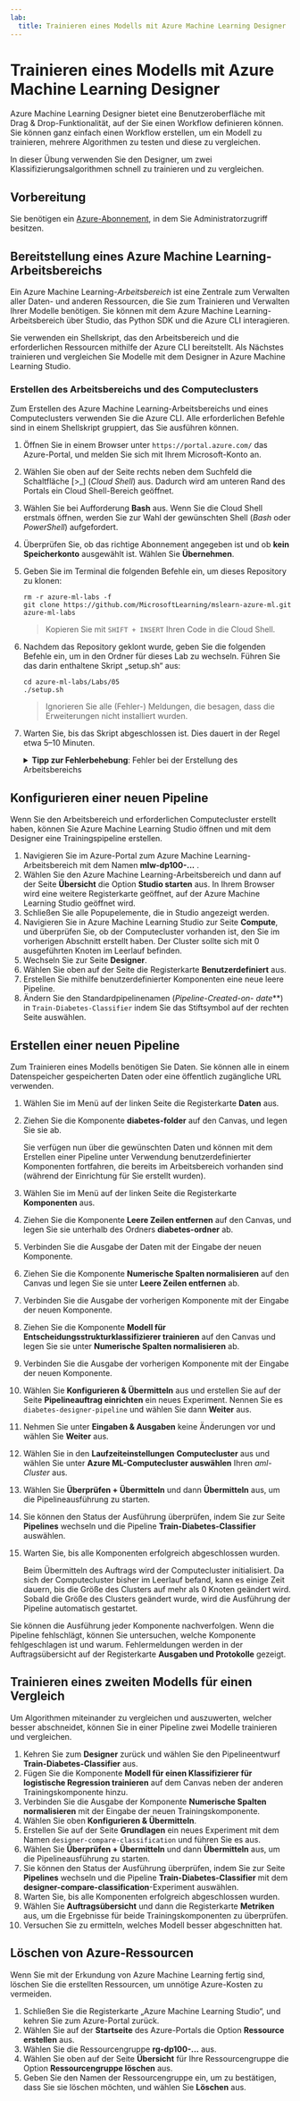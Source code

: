 ```yaml
---
lab:
  title: Trainieren eines Modells mit Azure Machine Learning Designer
---
```


# Trainieren eines Modells mit Azure Machine Learning Designer

Azure Machine Learning Designer bietet eine Benutzeroberfläche mit Drag & Drop-Funktionalität, auf der Sie einen Workflow definieren können. Sie können ganz einfach einen Workflow erstellen, um ein Modell zu trainieren, mehrere Algorithmen zu testen und diese zu vergleichen.

In dieser Übung verwenden Sie den Designer, um zwei Klassifizierungsalgorithmen schnell zu trainieren und zu vergleichen.

## Vorbereitung

Sie benötigen ein [Azure-Abonnement](https://azure.microsoft.com/free?azure-portal=true), in dem Sie Administratorzugriff besitzen.

## Bereitstellung eines Azure Machine Learning-Arbeitsbereichs

Ein Azure Machine Learning-*Arbeitsbereich* ist eine Zentrale zum Verwalten aller Daten- und anderen Ressourcen, die Sie zum Trainieren und Verwalten Ihrer Modelle benötigen. Sie können mit dem Azure Machine Learning-Arbeitsbereich über Studio, das Python SDK und die Azure CLI interagieren.

Sie verwenden ein Shellskript, das den Arbeitsbereich und die erforderlichen Ressourcen mithilfe der Azure CLI bereitstellt. Als Nächstes trainieren und vergleichen Sie Modelle mit dem Designer in Azure Machine Learning Studio.

### Erstellen des Arbeitsbereichs und des Computeclusters

Zum Erstellen des Azure Machine Learning-Arbeitsbereichs und eines Computeclusters verwenden Sie die Azure CLI. Alle erforderlichen Befehle sind in einem Shellskript gruppiert, das Sie ausführen können.

1. Öffnen Sie in einem Browser unter `https://portal.azure.com/` das Azure-Portal, und melden Sie sich mit Ihrem Microsoft-Konto an.
1. Wählen Sie oben auf der Seite rechts neben dem Suchfeld die Schaltfläche \[>_] (*Cloud Shell*) aus. Dadurch wird am unteren Rand des Portals ein Cloud Shell-Bereich geöffnet.
1. Wählen Sie bei Aufforderung **Bash** aus. Wenn Sie die Cloud Shell erstmals öffnen, werden Sie zur Wahl der gewünschten Shell (*Bash* oder *PowerShell*) aufgefordert.
1. Überprüfen Sie, ob das richtige Abonnement angegeben ist und ob **kein Speicherkonto** ausgewählt ist. Wählen Sie **Übernehmen**.
1. Geben Sie im Terminal die folgenden Befehle ein, um dieses Repository zu klonen:

    ```azurecli
    rm -r azure-ml-labs -f
    git clone https://github.com/MicrosoftLearning/mslearn-azure-ml.git azure-ml-labs
    ```

    > Kopieren Sie mit `SHIFT + INSERT` Ihren Code in die Cloud Shell.

1. Nachdem das Repository geklont wurde, geben Sie die folgenden Befehle ein, um in den Ordner für dieses Lab zu wechseln. Führen Sie das darin enthaltene Skript „setup.sh“ aus:

    ```azurecli
    cd azure-ml-labs/Labs/05
    ./setup.sh
    ```

    > Ignorieren Sie alle (Fehler-) Meldungen, die besagen, dass die Erweiterungen nicht installiert wurden.

1. Warten Sie, bis das Skript abgeschlossen ist. Dies dauert in der Regel etwa 5–10 Minuten.

    <details>
    <summary><b>Tipp zur Fehlerbehebung</b>: Fehler bei der Erstellung des Arbeitsbereichs</summary><br>
    <p>Wenn Sie beim Ausführen des Setup-Skripts über die Befehlszeilenschnittstelle einen Fehler empfangen, müssen Sie die Ressourcen manuell bereitstellen:</p>
    <ol>
        <li>Wählen Sie auf der Startseite des Azure-Portals die Option <b>+ Erstellen einer Ressource</b>.</li>
        <li>Suchen Sie nach <i>Maschinelles Lernen</i> und wählen Sie dann <b>Azure Machine Learning</b>. Klicken Sie auf <b>Erstellen</b>.</li>
        <li>Erstellen Sie eine neue Azure Machine Learning-Ressource mit den folgenden Einstellungen: <ul>
                <li><b>Abonnement:</b> <i>Geben Sie Ihr Azure-Abonnement an.</i></li>
                <li><b>Ressourcengruppe</b>: rg-dp100-labs</li>
                <li><b>Arbeitsbereichsname</b>: mlw-dp100-labs</li>
                <li><b>Region:</b><i>Wählen Sie die nächstgelegene geografische Region aus.</i></li>
                <li><b>Speicherkonto:</b><i>Für Ihren Arbeitsbereich wird standardmäßig ein neues Speicherkonto erstellt.</i></li>
                <li><b>Schlüsseltresor:</b><i>Für Ihren Arbeitsbereich wird standardmäßig ein neuer Schlüsseltresor erstellt.</i></li>
                <li><b>Application Insights:</b><i>Für Ihren Arbeitsbereich wird standardmäßig eine neue Application Insights-Ressource erstellt.</i></li>
                <li><b>Containerregistrierung:</b> Keine (<i>wird automatisch erstellt, wenn Sie das erste Mal ein Modell in einem Container bereitstellen</i>)</li>
            </ul>
        <li>Wählen Sie <b>Review + create</b> und warten Sie, bis der Arbeitsbereich und die ihm zugeordneten Ressourcen erstellt sind - dies dauert in der Regel etwa 5 Minuten.</li>
        <li>Wählen Sie <b>Zur Ressource gehen</b> und auf der Seite <b>Übersicht</b>, wählen Sie <b>Studio starten</b>. In Ihrem Browser wird eine weitere Registerkarte geöffnet, auf der Azure Machine Learning Studio geöffnet wird.</li>
        <li>Schließen Sie alle Popupelemente, die in Studio angezeigt werden.</li>
        <li>Navigieren Sie in Azure Machine Learning Studio zur Seite <b>Compute</b> und wählen Sie <b>+Neu</b> unter der Registerkarte <b>Compute-Instanzen</b>.</li>
        <li>Geben Sie der Instanz einen eindeutigen Namen und wählen Sie <b>Standard_DS11_v2</b> als Größe des virtuellen Computers.</li>
        <li>Klicken Sie auf <b>Überprüfen und erstellen</b> und dann auf <b>Erstellen</b>.</li>
        <li>Wählen Sie dann die Registerkarte <b>Computecluster</b> und wählen Sie <b>+ New</b>.</li>
        <li>Wählen Sie dieselbe Region wie die, in der Sie Ihren Arbeitsbereich erstellt haben, und wählen Sie dann <b>Standard-DS11-v2</b> als Größe des virtuellen Computers. Wählen Sie <b>Weiter</b> aus.</li>
        <li>Geben Sie dem Cluster einen eindeutigen Namen und wählen Sie dann <b>Erstellen</b>.</li>
    </ol>
    </details>

## Konfigurieren einer neuen Pipeline

Wenn Sie den Arbeitsbereich und erforderlichen Computecluster erstellt haben, können Sie Azure Machine Learning Studio öffnen und mit dem Designer eine Trainingspipeline erstellen.

1. Navigieren Sie im Azure-Portal zum Azure Machine Learning-Arbeitsbereich mit dem Namen **mlw-dp100-...** .
1. Wählen Sie den Azure Machine Learning-Arbeitsbereich und dann auf der Seite **Übersicht** die Option **Studio starten** aus. In Ihrem Browser wird eine weitere Registerkarte geöffnet, auf der Azure Machine Learning Studio geöffnet wird.
1. Schließen Sie alle Popupelemente, die in Studio angezeigt werden.
1. Navigieren Sie in Azure Machine Learning Studio zur Seite **Compute**, und überprüfen Sie, ob der Computecluster vorhanden ist, den Sie im vorherigen Abschnitt erstellt haben. Der Cluster sollte sich mit 0 ausgeführten Knoten im Leerlauf befinden.
1. Wechseln Sie zur Seite **Designer**.
1. Wählen Sie oben auf der Seite die Registerkarte **Benutzerdefiniert** aus.
1. Erstellen Sie mithilfe benutzerdefinierter Komponenten eine neue leere Pipeline.
1. Ändern Sie den Standardpipelinenamen (**Pipeline-Created-on-* date***) in `Train-Diabetes-Classifier` indem Sie das Stiftsymbol auf der rechten Seite auswählen.


## Erstellen einer neuen Pipeline

Zum Trainieren eines Modells benötigen Sie Daten. Sie können alle in einem Datenspeicher gespeicherten Daten oder eine öffentlich zugängliche URL verwenden.

1. Wählen Sie im Menü auf der linken Seite die Registerkarte **Daten** aus.
1. Ziehen Sie die Komponente **diabetes-folder** auf den Canvas, und legen Sie sie ab.

    Sie verfügen nun über die gewünschten Daten und können mit dem Erstellen einer Pipeline unter Verwendung benutzerdefinierter Komponenten fortfahren, die bereits im Arbeitsbereich vorhanden sind (während der Einrichtung für Sie erstellt wurden).

1. Wählen Sie im Menü auf der linken Seite die Registerkarte **Komponenten** aus.
1. Ziehen Sie die Komponente **Leere Zeilen entfernen** auf den Canvas, und legen Sie sie unterhalb des Ordners **diabetes-ordner** ab.
1. Verbinden Sie die Ausgabe der Daten mit der Eingabe der neuen Komponente.
1. Ziehen Sie die Komponente **Numerische Spalten normalisieren** auf den Canvas und legen Sie sie unter **Leere Zeilen entfernen** ab.
1. Verbinden Sie die Ausgabe der vorherigen Komponente mit der Eingabe der neuen Komponente.
1. Ziehen Sie die Komponente **Modell für Entscheidungsstrukturklassifizierer trainieren** auf den Canvas und legen Sie sie unter **Numerische Spalten normalisieren** ab.
1. Verbinden Sie die Ausgabe der vorherigen Komponente mit der Eingabe der neuen Komponente.
1. Wählen Sie **Konfigurieren & Übermitteln** aus und erstellen Sie auf der Seite **Pipelineauftrag einrichten** ein neues Experiment. Nennen Sie es `diabetes-designer-pipeline` und wählen Sie dann **Weiter** aus.
1. Nehmen Sie unter **Eingaben & Ausgaben** keine Änderungen vor und wählen Sie **Weiter** aus.
1. Wählen Sie in den **Laufzeiteinstellungen** **Computecluster** aus und wählen Sie unter **Azure ML-Computecluster auswählen** Ihren *aml-Cluster* aus.
1. Wählen Sie **Überprüfen + Übermitteln** und dann **Übermitteln** aus, um die Pipelineausführung zu starten.
1. Sie können den Status der Ausführung überprüfen, indem Sie zur Seite **Pipelines** wechseln und die Pipeline **Train-Diabetes-Classifier** auswählen.
1. Warten Sie, bis alle Komponenten erfolgreich abgeschlossen wurden.

    Beim Übermitteln des Auftrags wird der Computecluster initialisiert. Da sich der Computecluster bisher im Leerlauf befand, kann es einige Zeit dauern, bis die Größe des Clusters auf mehr als 0 Knoten geändert wird. Sobald die Größe des Clusters geändert wurde, wird die Ausführung der Pipeline automatisch gestartet.

Sie können die Ausführung jeder Komponente nachverfolgen. Wenn die Pipeline fehlschlägt, können Sie untersuchen, welche Komponente fehlgeschlagen ist und warum. Fehlermeldungen werden in der Auftragsübersicht auf der Registerkarte **Ausgaben und Protokolle** gezeigt.

## Trainieren eines zweiten Modells für einen Vergleich

Um Algorithmen miteinander zu vergleichen und auszuwerten, welcher besser abschneidet, können Sie in einer Pipeline zwei Modelle trainieren und vergleichen.

1. Kehren Sie zum **Designer** zurück und wählen Sie den Pipelineentwurf **Train-Diabetes-Classifier** aus.
1. Fügen Sie die Komponente **Modell für einen Klassifizierer für logistische Regression trainieren** auf dem Canvas neben der anderen Trainingskomponente hinzu.
1. Verbinden Sie die Ausgabe der Komponente **Numerische Spalten normalisieren** mit der Eingabe der neuen Trainingskomponente.
1. Wählen Sie oben **Konfigurieren & Übermitteln**.
1. Erstellen Sie auf der Seite **Grundlagen** ein neues Experiment mit dem Namen `designer-compare-classification` und führen Sie es aus.
1. Wählen Sie **Überprüfen + Übermitteln** und dann **Übermitteln** aus, um die Pipelineausführung zu starten.
1. Sie können den Status der Ausführung überprüfen, indem Sie zur Seite **Pipelines** wechseln und die Pipeline **Train-Diabetes-Classifier** mit dem **designer-compare-classification**-Experiment auswählen.
1. Warten Sie, bis alle Komponenten erfolgreich abgeschlossen wurden.  
1. Wählen Sie **Auftragsübersicht** und dann die Registerkarte **Metriken** aus, um die Ergebnisse für beide Trainingskomponenten zu überprüfen.
1. Versuchen Sie zu ermitteln, welches Modell besser abgeschnitten hat.

## Löschen von Azure-Ressourcen

Wenn Sie mit der Erkundung von Azure Machine Learning fertig sind, löschen Sie die erstellten Ressourcen, um unnötige Azure-Kosten zu vermeiden.

1. Schließen Sie die Registerkarte „Azure Machine Learning Studio“, und kehren Sie zum Azure-Portal zurück.
1. Wählen Sie auf der **Startseite** des Azure-Portals die Option **Ressource erstellen** aus.
1. Wählen Sie die Ressourcengruppe **rg-dp100-...** aus.
1. Wählen Sie oben auf der Seite **Übersicht** für Ihre Ressourcengruppe die Option **Ressourcengruppe löschen** aus.
1. Geben Sie den Namen der Ressourcengruppe ein, um zu bestätigen, dass Sie sie löschen möchten, und wählen Sie **Löschen** aus.
